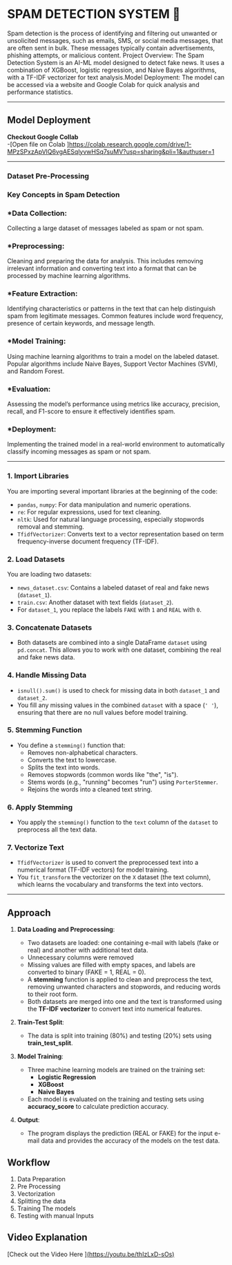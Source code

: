 
# SPAM DETECTION SYSTEM 📰

Spam detection is the process of identifying and filtering out unwanted or unsolicited messages, such as emails, SMS, or social media messages, that are often sent in bulk. These messages typically contain advertisements, phishing attempts, or malicious content. Project Overview: The Spam Detection System is an AI-ML model designed to detect fake news. It uses a combination of XGBoost, logistic regression, and Naive Bayes algorithms, with a TF-IDF vectorizer for text analysis.Model Deployment: The model can be accessed via a website and Google Colab for quick analysis and performance statistics.

-------------------------------------------------------------------------------------------------

## Model Deployment
**Checkout Google Collab** <br>-[Open file on Colab ]https://colab.research.google.com/drive/1-MPzSPxzApVlQ6vgAESqlyvwHSq7suMV?usp=sharing&pli=1&authuser=1<br>

-------------------------------------------------------------------------------------------------

### Dataset Pre-Processing
### Key Concepts in Spam Detection
### *Data Collection:
Collecting a large dataset of messages labeled as spam or not spam.
### *Preprocessing:
Cleaning and preparing the data for analysis. This includes removing irrelevant information and converting text into a format that can be processed by machine learning algorithms.
### *Feature Extraction:
Identifying characteristics or patterns in the text that can help distinguish spam from legitimate messages. Common features include word frequency, presence of certain keywords, and message length.
### *Model Training:
Using machine learning algorithms to train a model on the labeled dataset. Popular algorithms include Naive Bayes, Support Vector Machines (SVM), and Random Forest.
### *Evaluation:
Assessing the model’s performance using metrics like accuracy, precision, recall, and F1-score to ensure it effectively identifies spam.
### *Deployment:
Implementing the trained model in a real-world environment to automatically classify incoming messages as spam or not spam.

-------------------------------------------------------------------------------------------------
### 1. **Import Libraries**
   You are importing several important libraries at the beginning of the code:
   - `pandas`, `numpy`: For data manipulation and numeric operations.
   - `re`: For regular expressions, used for text cleaning.
   - `nltk`: Used for natural language processing, especially stopwords removal and stemming.
   - `TfidfVectorizer`: Converts text to a vector representation based on term frequency-inverse document frequency (TF-IDF).

### 2. **Load Datasets**
   You are loading two datasets:
   - `news_dataset.csv`: Contains a labeled dataset of real and fake news (`dataset_1`).
   - `train.csv`: Another dataset with text fields (`dataset_2`).
   - For `dataset_1`, you replace the labels `FAKE` with `1` and `REAL` with `0`.

### 3. **Concatenate Datasets**
   - Both datasets are combined into a single DataFrame `dataset` using `pd.concat`. This allows you to work with one dataset, combining the real and fake news data.

### 4. **Handle Missing Data**
   - `isnull().sum()` is used to check for missing data in both `dataset_1` and `dataset_2`.
   - You fill any missing values in the combined `dataset` with a space (`' '`), ensuring that there are no null values before model training.

### 5. **Stemming Function**
   - You define a `stemming()` function that:
     - Removes non-alphabetical characters.
     - Converts the text to lowercase.
     - Splits the text into words.
     - Removes stopwords (common words like "the", "is").
     - Stems words (e.g., "running" becomes "run") using `PorterStemmer`.
     - Rejoins the words into a cleaned text string.

### 6. **Apply Stemming**
   - You apply the `stemming()` function to the `text` column of the `dataset` to preprocess all the text data.

### 7. **Vectorize Text**
   - `TfidfVectorizer` is used to convert the preprocessed text into a numerical format (TF-IDF vectors) for model training.
   - You `fit_transform` the vectorizer on the `X` dataset (the text column), which learns the vocabulary and transforms the text into vectors.

-------------------------------------------------------------------------------------------------

## Approach
1. **Data Loading and Preprocessing**:
   - Two datasets are loaded: one containing e-mail with labels (fake or real) and another with additional text data.
   - Unnecessary columns were removed
   - Missing values are filled with empty spaces, and labels are converted to binary (FAKE = 1, REAL = 0).
   - A **stemming** function is applied to clean and preprocess the text, removing unwanted characters and stopwords, and reducing words to their root form.
   - Both datasets are merged into one and the text is transformed using the **TF-IDF vectorizer** to convert text into numerical features.

2. **Train-Test Split**:
   - The data is split into training (80%) and testing (20%) sets using **train_test_split**.
   
3. **Model Training**:
   - Three machine learning models are trained on the training set:
     - **Logistic Regression**
     - **XGBoost**
     - **Naive Bayes**
   - Each model is evaluated on the training and testing sets using **accuracy_score** to calculate prediction accuracy.

4. **Output**:
   - The program displays the prediction (REAL or FAKE) for the input e-mail data and provides the accuracy of the models on the test data.
     
## Workflow

1. Data Preparation
2. Pre Processing
3. Vectorization
4. Splitting the data
5. Training The models
6. Testing with manual Inputs

## Video Explanation 
[Check out the Video Here ][(https://youtu.be/thIzLxD-sOs)](https://www.youtube.com/watch?v=dW5T0I553MM)<br>
